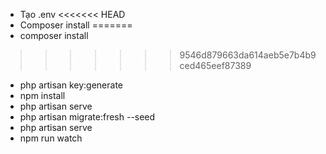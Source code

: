- Tạo .env
<<<<<<< HEAD
- Composer install
=======
- composer install
>>>>>>> 9546d879663da614aeb5e7b4b9ced465eef87389
- php artisan key:generate
- npm install
- php artisan serve
- php artisan migrate:fresh --seed 
- php artisan serve
- npm run watch
